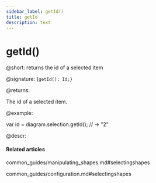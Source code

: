 ```yaml
---
sidebar_label: getId()
title: getId
description: text
---
```


# getId()

@short: returns the id of a selected item

@signature: {`getId(): Id;`}

@returns:

The id of a selected item.

@example:

var id = diagram.selection.getId(); // -> "2"

@descr:

#### Related articles

common_guides/manipulating_shapes.md#selectingshapes

common_guides/configuration.md#selectingshapes

